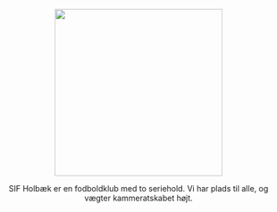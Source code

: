 <p align="center">
  <img src="https://github.com/NikoDyring/sif_holbaek/assets/9385903/d3efa215-5ac7-4ca9-aba3-a9951ee8b49f" width="300" height="300">
</p>
<p align="center">
  SIF Holbæk er en fodboldklub med to seriehold. Vi har plads til alle, og vægter kammeratskabet højt.
</p>
